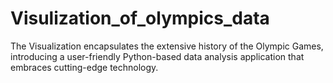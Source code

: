 # Visulization_of_olympics_data
The Visualization encapsulates the extensive history of the Olympic Games, introducing a user-friendly Python-based data analysis application that embraces cutting-edge technology. 
